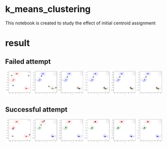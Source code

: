 # k_means_clustering
This notebook is created to study the effect of initial centroid assignment


# result
## Failed attempt
![Alt text](failed.png?raw=true "Failed initial centroid")

## Successful attempt
![Alt text](successful.png?raw=true "Successful initial centroid")
